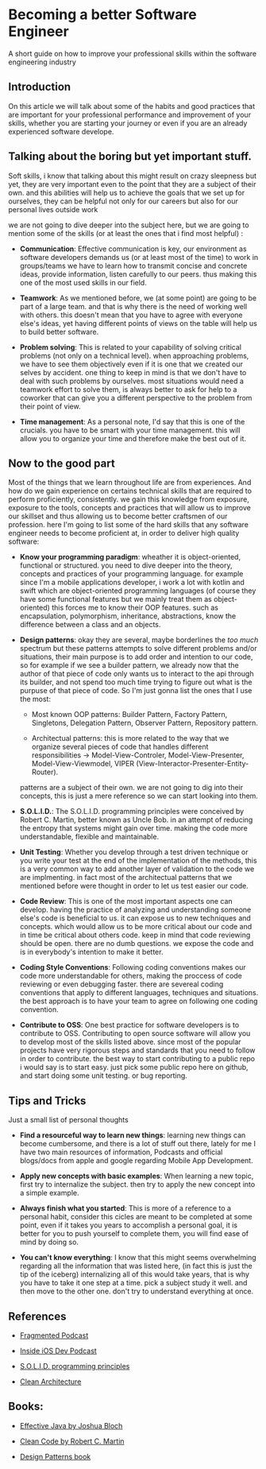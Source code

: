 # Becoming a better Software Engineer

  A short guide on how to improve your professional skills within the software engineering industry

## Introduction
  
  On this article we will talk about some of the habits and good practices that are important for your professional performance and improvement of your skills, whether you are starting your journey or even if you are an already experienced software develope.
  
## Talking about the boring but yet important stuff.

  Soft skills, i know that talking about this might result on crazy sleepness but yet, they are very important even to the point that they are a subject of their own. and this abilities will help us to achieve the goals that we set up for ourselves, they can be helpful not only for our careers but also for our personal lives outside work
  
  we are not going to dive deeper into the subject here, but we are going to mention some of the skills (or at least the ones that i find most helpful) :
  
  - **Communication**: Effective communication is key, our environment as software developers demands us (or at least most of the time) to work in groups/teams we have to learn how to transmit concise and concrete ideas, provide information, listen carefully to our peers. thus making this one of the most used skills in our field. 
  
  - **Teamwork**: As we mentioned before, we (at some point) are going to be part of a large team. and that is why there is the need of working well with others. this doesn't mean that you have to agree with everyone else's ideas, yet having different points of views on the table will help us to build better software.

  - **Problem solving**: This is related to your capability of solving critical problems (not only on a technical level). when approaching problems, we have to see them objectively even if it is one that we created our selves by accident. one thing to keep in mind is that we don't have to deal with such problems by ourselves. most situations would need a teamwork effort to solve them, is always better to ask for help to a coworker that can give you a different perspective to the problem from their point of view.

  - **Time management**: As a personal note, I'd say that this is one of the crucials. you have to be smart with your time management. this will allow you to organize your time and therefore make the best out of it.

  
## Now to the good part

  Most of the things that we learn throughout life are from experiences. And how do we gain experience on certains technical skills that are required to perform proficiently, consistently. we gain this knowledge from exposure, exposure to the tools, concepts and practices that will allow us to improve our skillset and thus allowing us to become better craftsmen of our profession. here I'm going to list some of the hard skills that any software engineer needs to become proficient at, in order to deliver high quality software:
  
  * **Know your programming paradigm**: wheather it is object-oriented, functional or structured. you need to dive deeper into the theory, concepts and practices of your programming language. for example since I'm a mobile applications developer, i work a lot with kotlin and swift which are object-oriented programming languages (of course they have some functional features but we mainly treat them as object-oriented) this forces me to know their OOP features. such as encapsulation, polymorphism, inheritance, abstractions, know the difference between a class and an objects.
  
  * **Design patterns**: okay they are several, maybe borderlines the *too much* spectrum but these patterns attempts to solve different problems and/or situations, their main purpose is to add order and intention to our code, so for example if we see a builder pattern, we already now that the author of that piece of code only wants us to interact to the api through its builder, and not spend too much time trying to figure out what is the purpuse of that piece of code. So I'm just gonna list the ones that I use the most:
  
    - Most known OOP patterns: Builder Pattern, Factory Pattern, Singletons, Delegation Pattern, Observer Pattern, Repository pattern.
    
    - Architectual patterns: this is more related to the way that we organize several pieces of code that handles different responsibilities -> Model-View-Controler, Model-View-Presenter, Model-View-Viewmodel, VIPER (View-Interactor-Presenter-Entity-Router).
    
    patterns are a subject of their own. we are not going to dig into their concepts, this is just a mere reference so we can start looking into them.
    
  * **S.O.L.I.D.**: The S.O.L.I.D. programming principles were conceived by Robert C. Martin, better known as Uncle Bob. in an attempt of reducing the entropy that systems might gain over time. making the code more understandable, flexible and maintainable.
  
  * **Unit Testing**: Whether you develop through a test driven technique or you write your test at the end of the implementation of the methods, this is a very common way to add another layer of validation to the code we are implmenting. in fact most of the architectual patterns that we mentioned before were thought in order to let us test easier our code.
  
  * **Code Review**: This is one of the most important aspects one can develop. having the practice of analyzing and understanding someone else's code is beneficial to us. it can expose us to new techniques and concepts. which would allow us to be more critical about our code and in time be critical about others code. keep in mind that code reviewing should be open. there are no dumb questions. we expose the code and is in everybody's intention to make it better. 
  
  * **Coding Style Conventions**: Following coding conventions makes our code more understandable for others, making the proccess of code reviewing or even debugging faster. there are severeal coding conventions that apply to different languages, techniques and situations. the best approach is to have your team to agree on following one coding convention.
  
  * **Contribute to OSS**: One best practice for software developers is to contribute to OSS. Contributing to open source software will allow you to develop most of the skills listed above. since most of the popular projects have very rigorous steps and standards that you need to follow in order to contribute. the best way to start contributing to a public repo i would say is to start easy. just pick some public repo here on github, and start doing some unit testing. or bug reporting.
  
  
## Tips and Tricks
  
  Just a small list of personal thoughts

  * **Find a resourceful way to learn new things**: learning new things can become cumbersome, and there is a lot of stuff out there, lately for me I have two main resources of information, Podcasts and official blogs/docs from apple and google regarding Mobile App Development.
  
  * **Apply new concepts with basic examples**: When learning a new topic, first try to internalize the subject. then try to apply the new concept into a simple example.
  
  * **Always finish what you started**: This is more of a reference to a personal habit, consider this cicles are meant to be completed at some point, even if it takes you years to accomplish a personal goal, it is better for you to push yourself to complete them, you will find ease of mind by doing so.
  
  * **You can't know everything**: I know that this might seems overwhelming regarding all the information that was listed here, (in fact this is just the tip of the iceberg) internalizing all of this would take years, that is why you have to take it one step at a time. pick a subject study it well. and then move to the other one. don't try to understand everything at once.
  
## References 

  * [Fragmented Podcast](https://fragmentedpodcast.com)
  
  * [Inside iOS Dev Podcast](http://insideiosdev.com/)

  * [S.O.L.I.D. programming principles](https://scotch.io/bar-talk/s-o-l-i-d-the-first-five-principles-of-object-oriented-design)
  
  * [Clean Architecture](https://blog.cleancoder.com/uncle-bob/2012/08/13/the-clean-architecture.html)
  
  
## Books: 

  * [Effective Java by Joshua Bloch](https://www.amazon.com/Effective-Java-Joshua-Bloch/dp/0134685997/ref=sr_1_1?keywords=effective+java&qid=1554815819&s=books&sr=1-1)

  * [Clean Code by Robert C. Martin](https://www.amazon.com/Clean-Code-Handbook-Software-Craftsmanship/dp/0132350882/ref=sr_1_1?keywords=clean+code&linkCode=sl2&linkId=b89eb04c3e02b905cf6d809993fa0fb8&qid=1554814882&s=books&sr=1-1)
  
  * [Design Patterns book](https://www.amazon.com/Design-Patterns-Elements-Reusable-Object-Oriented/dp/0201633612/ref=as_li_ss_tl?s=books&ie=UTF8&qid=1491385520&sr=1-1&keywords=design+patterns+elements+of+reusable+object-oriented+software&linkCode=sl1&tag=donnfelker-20&linkId=fcadc148d0c0ee2145243c6c8af93a27)
  
  
